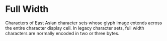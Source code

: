 # Full Width

Characters of East Asian character sets whose glyph image extends across
the entire character display cell. In legacy character sets, full width
characters are normally encoded in two or three bytes.